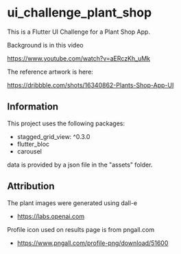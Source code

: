 # ui_challenge_plant_shop

This is a Flutter UI Challenge for a Plant Shop App.

Background is in this video

<https://www.youtube.com/watch?v=aERczKh_uMk>

The reference artwork is here:

https://dribbble.com/shots/16340862-Plants-Shop-App-UI



## Information

This project uses the following packages:
- stagged_grid_view: ^0.3.0
- flutter_bloc
- carousel

data is provided by a json file in the "assets" folder.

## Attribution

The plant images were generated using dall-e

- <https://labs.openai.com>
 
Profile icon used on results page is from pngall.com

- <https://www.pngall.com/profile-png/download/51600>
